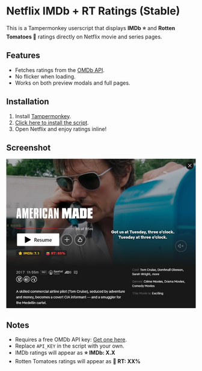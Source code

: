 # Netflix IMDb + RT Ratings (Stable)

This is a Tampermonkey userscript that displays **IMDb ⭐** and **Rotten Tomatoes 🍅** ratings directly on Netflix movie and series pages.

## Features
- Fetches ratings from the [OMDb API](https://omdbapi.com).
- No flicker when loading.
- Works on both preview modals and full pages.

## Installation
1. Install [Tampermonkey](https://www.tampermonkey.net/).
2. [Click here to install the script](https://github.com/YOUR_USERNAME/netflix-imdb-rt-ratings/raw/main/netflix-imdb-rt-ratings.user.js).
3. Open Netflix and enjoy ratings inline!

## Screenshot
![Preview](screenshot_2.jpg)

## Notes
- Requires a free OMDb API key: [Get one here](https://www.omdbapi.com/apikey.aspx).
- Replace `API_KEY` in the script with your own.
- IMDb ratings will appear as **⭐ IMDb: X.X**
- Rotten Tomatoes ratings will appear as **🍅 RT: XX%**
